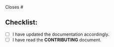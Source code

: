 <!-- Please only open PRs for issues in place. If there is no issue, please open the issue first. Then create this PR and link it to the issue by adding the issue number in the line below. -->

Closes #<!-- Replace this comment with the issue number -->

## Checklist:

<!--- Go over all the following points, and put an `x` in all the boxes that apply. -->
<!--- If you're unsure about any of these, don't hesitate to ask. We're here to help! -->

- [ ] I have updated the documentation accordingly.
- [ ] I have read the **CONTRIBUTING** document.

<!-- If you wrote meaningful commit messages, this is it. If you don't feel confident that your commit messages fully explain your changes and your reasoning behind it, then you can add more information to this PR. Or, even better, update your commit messages ;) -->
